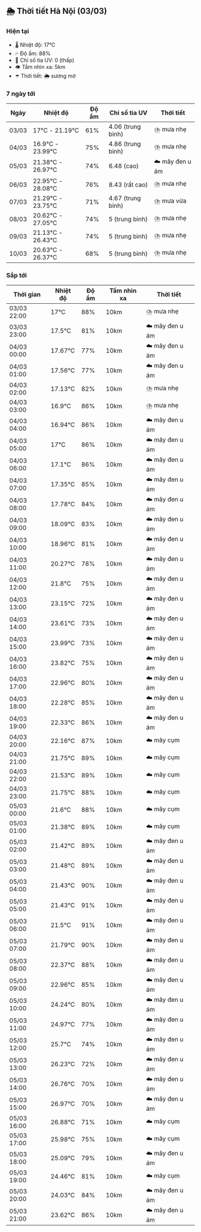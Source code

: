 ## 🌦️ Thời tiết Hà Nội (03/03)

### Hiện tại

- 🌡️ Nhiệt độ: 17℃
- 💦 Độ ẩm: 88%
- 🌟 Chỉ số tia UV: 0 (thấp)
- 👁️ Tầm nhìn xa: 5km
- ☂️ Thời tiết: 🌦️ sương mờ

### 7 ngày tới

| Ngày | Nhiệt độ | Độ ẩm | Chỉ số tia UV | Thời tiết |
| --- | --- | --- | --- | --- |
| 03/03 | 17℃ - 21.19℃ | 61% | 4.06 (trung bình) | ⛈️ mưa nhẹ |
| 04/03 | 16.9℃ - 23.99℃ | 75% | 4.86 (trung bình) | ⛈️ mưa nhẹ |
| 05/03 | 21.38℃ - 26.97℃ | 74% | 6.48 (cao) | ☁️ mây đen u ám |
| 06/03 | 22.95℃ - 28.08℃ | 76% | 8.43 (rất cao) | ⛈️ mưa nhẹ |
| 07/03 | 21.29℃ - 23.75℃ | 71% | 4.67 (trung bình) | ⛈️ mưa vừa |
| 08/03 | 20.62℃ - 27.05℃ | 74% | 5 (trung bình) | ⛈️ mưa nhẹ |
| 09/03 | 21.13℃ - 26.43℃ | 74% | 5 (trung bình) | ⛈️ mưa nhẹ |
| 10/03 | 20.63℃ - 26.37℃ | 68% | 5 (trung bình) | ⛈️ mưa nhẹ |

### Sắp tới

| Thời gian | Nhiệt độ | Độ ẩm | Tầm nhìn xa | Thời tiết |
| --- | --- | --- | --- | --- |
| 03/03 22:00 | 17℃ | 88% | 10km | ⛈️ mưa nhẹ |
| 03/03 23:00 | 17.5℃ | 81% | 10km | ☁️ mây đen u ám |
| 04/03 00:00 | 17.67℃ | 77% | 10km | ☁️ mây đen u ám |
| 04/03 01:00 | 17.56℃ | 77% | 10km | ☁️ mây đen u ám |
| 04/03 02:00 | 17.13℃ | 82% | 10km | ⛈️ mưa nhẹ |
| 04/03 03:00 | 16.9℃ | 86% | 10km | ⛈️ mưa nhẹ |
| 04/03 04:00 | 16.94℃ | 86% | 10km | ☁️ mây đen u ám |
| 04/03 05:00 | 17℃ | 86% | 10km | ☁️ mây đen u ám |
| 04/03 06:00 | 17.1℃ | 86% | 10km | ☁️ mây đen u ám |
| 04/03 07:00 | 17.35℃ | 85% | 10km | ☁️ mây đen u ám |
| 04/03 08:00 | 17.78℃ | 84% | 10km | ☁️ mây đen u ám |
| 04/03 09:00 | 18.09℃ | 83% | 10km | ☁️ mây đen u ám |
| 04/03 10:00 | 18.96℃ | 81% | 10km | ☁️ mây đen u ám |
| 04/03 11:00 | 20.27℃ | 78% | 10km | ☁️ mây đen u ám |
| 04/03 12:00 | 21.8℃ | 75% | 10km | ☁️ mây đen u ám |
| 04/03 13:00 | 23.15℃ | 72% | 10km | ☁️ mây đen u ám |
| 04/03 14:00 | 23.61℃ | 73% | 10km | ☁️ mây đen u ám |
| 04/03 15:00 | 23.99℃ | 73% | 10km | ☁️ mây đen u ám |
| 04/03 16:00 | 23.82℃ | 75% | 10km | ☁️ mây đen u ám |
| 04/03 17:00 | 22.96℃ | 80% | 10km | ☁️ mây đen u ám |
| 04/03 18:00 | 22.28℃ | 85% | 10km | ☁️ mây đen u ám |
| 04/03 19:00 | 22.33℃ | 86% | 10km | ☁️ mây đen u ám |
| 04/03 20:00 | 22.16℃ | 87% | 10km | ☁️ mây cụm |
| 04/03 21:00 | 21.75℃ | 89% | 10km | ☁️ mây cụm |
| 04/03 22:00 | 21.53℃ | 89% | 10km | ☁️ mây cụm |
| 04/03 23:00 | 21.75℃ | 88% | 10km | ☁️ mây cụm |
| 05/03 00:00 | 21.6℃ | 88% | 10km | ☁️ mây cụm |
| 05/03 01:00 | 21.38℃ | 89% | 10km | ☁️ mây cụm |
| 05/03 02:00 | 21.42℃ | 89% | 10km | ☁️ mây đen u ám |
| 05/03 03:00 | 21.48℃ | 89% | 10km | ☁️ mây đen u ám |
| 05/03 04:00 | 21.43℃ | 90% | 10km | ☁️ mây đen u ám |
| 05/03 05:00 | 21.43℃ | 91% | 10km | ☁️ mây đen u ám |
| 05/03 06:00 | 21.5℃ | 91% | 10km | ☁️ mây đen u ám |
| 05/03 07:00 | 21.79℃ | 90% | 10km | ☁️ mây đen u ám |
| 05/03 08:00 | 22.37℃ | 88% | 10km | ☁️ mây đen u ám |
| 05/03 09:00 | 22.96℃ | 85% | 10km | ☁️ mây đen u ám |
| 05/03 10:00 | 24.24℃ | 80% | 10km | ☁️ mây đen u ám |
| 05/03 11:00 | 24.97℃ | 77% | 10km | ☁️ mây đen u ám |
| 05/03 12:00 | 25.7℃ | 74% | 10km | ☁️ mây đen u ám |
| 05/03 13:00 | 26.23℃ | 72% | 10km | ☁️ mây đen u ám |
| 05/03 14:00 | 26.76℃ | 70% | 10km | ☁️ mây đen u ám |
| 05/03 15:00 | 26.97℃ | 70% | 10km | ☁️ mây đen u ám |
| 05/03 16:00 | 26.88℃ | 71% | 10km | ☁️ mây cụm |
| 05/03 17:00 | 25.98℃ | 75% | 10km | ☁️ mây cụm |
| 05/03 18:00 | 25.09℃ | 79% | 10km | ☁️ mây đen u ám |
| 05/03 19:00 | 24.46℃ | 81% | 10km | ☁️ mây cụm |
| 05/03 20:00 | 24.03℃ | 84% | 10km | ☁️ mây đen u ám |
| 05/03 21:00 | 23.62℃ | 86% | 10km | ☁️ mây đen u ám |
